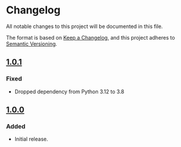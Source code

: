 # Changelog

All notable changes to this project will be documented in this file.

The format is based on [Keep a Changelog](https://keepachangelog.com/en/1.1.0/),
and this project adheres to [Semantic Versioning](https://semver.org/spec/v2.0.0.html).


<!-- To log a new version, copy, uncomment, add your changes,
    then add the tag shortcut at the end of the file -->
<!-- tag --/>
## [tag]
### Added
### Changed
### Deprecated
### Removed
### Fixed
### Security
[tag]: https://gitlab.com/flrnnc-oss/kraken-client/-/releases/tag
<!-- /tag --/>

<!-- 1.0.1 -->
## [1.0.1]
### Fixed
* Dropped dependency from Python 3.12 to 3.8

[1.0.1]: https://gitlab.com/flrnnc-oss/kraken-client/-/releases/1.0.1
<!-- /1.0.1 -->

<!-- 1.0.0 -->
## [1.0.0]
### Added
- Initial release.

[1.0.0]: https://gitlab.com/flrnnc-oss/kraken-client/-/releases/1.0.0
<!-- /1.0.0 -->
